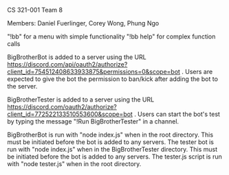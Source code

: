 CS 321-001
Team 8

Members: Daniel Fuerlinger, Corey Wong, Phung Ngo

"!bb" for a menu with simple functionality
"!bb help" for complex function calls

BigBrotherBot is added to a server using the URL https://discord.com/api/oauth2/authorize?client_id=754512408633933875&permissions=0&scope=bot . Users are expected to give the bot the permission to ban/kick after adding the bot to the server.

BigBrotherTester is added to a server using the URL https://discord.com/oauth2/authorize?client_id=772522133510553600&scope=bot . Users can start the bot's test by typing the message "!Run BigBrotherTester" in a channel.

BigBrotherBot is run with "node index.js" when in the root directory. This must be initiated before the bot is added to any servers.
The tester bot is run with "node index.js" when in the BigBrotherTester directory. This must be initiated before the bot is added to any servers.
The tester.js script is run with "node tester.js" when in the root directory.